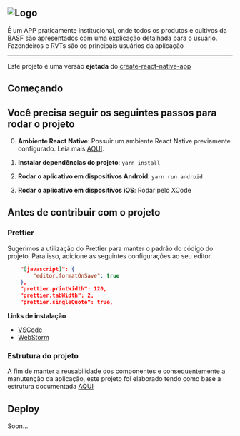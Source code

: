 ![Logo](./src/assets/images/basf-logo-readme.png)
---

É um APP praticamente institucional, onde todos os produtos e cultivos da BASF são apresentados com uma explicação detalhada para o usuário. Fazendeiros e RVTs são os principais usuários da aplicação

---

Este projeto é uma versão **ejetada** do [create-react-native-app](https://github.com/react-community/create-react-native-app)

## Começando
## Você precisa seguir os seguintes passos para rodar o projeto

0. **Ambiente React Native**: Possuir um ambiente React Native previamente configurado. Leia mais [AQUI](https://facebook.github.io/react-native/docs/getting-started.html).

1. **Instalar dependências do projeto**: `yarn install`

2. **Rodar o aplicativo em dispositivos Android**: `yarn run android`

3. **Rodar o aplicativo em dispositivos iOS**: Rodar pelo XCode

## Antes de contribuir com o projeto

### Prettier

Sugerimos a utilização do Prettier para manter o padrão do código do projeto. Para isso, adicione as seguintes configurações ao seu editor.

```json
    "[javascript]": {
        "editor.formatOnSave": true
    },
    "prettier.printWidth": 120,
    "prettier.tabWidth": 2,
    "prettier.singleQuote": true,
```

**Links de instalação**
- [VSCode](https://github.com/prettier/prettier-vscode)
- [WebStorm](https://prettier.io/docs/en/webstorm.html)

### Estrutura do projeto

A fim de manter a reusabilidade dos componentes e consequentemente a manutenção da aplicação, este projeto foi elaborado tendo como base a estrutura documentada [AQUI](https://bitbucket.org/ioasys/icondo-reactapp/src/e2bc0c74c81b4137434287962f897b334cb70b0e/STRUCTURE.md?at=master)


## Deploy

Soon...
